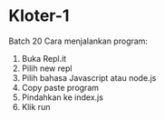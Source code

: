 # Kloter-1
Batch 20
Cara menjalankan program:
1. Buka Repl.it
2. Pilih new repl
4. Pilih bahasa Javascript atau node.js
5. Copy paste program
6. Pindahkan ke index.js
7. Klik run
